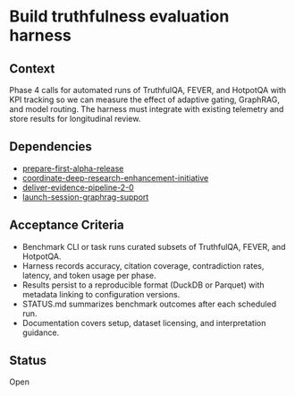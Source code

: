 # Build truthfulness evaluation harness

## Context
Phase 4 calls for automated runs of TruthfulQA, FEVER, and HotpotQA with KPI
tracking so we can measure the effect of adaptive gating, GraphRAG, and model
routing. The harness must integrate with existing telemetry and store results
for longitudinal review.

## Dependencies
- [prepare-first-alpha-release](prepare-first-alpha-release.md)
- [coordinate-deep-research-enhancement-initiative](coordinate-deep-research-enhancement-initiative.md)
- [deliver-evidence-pipeline-2-0](deliver-evidence-pipeline-2-0.md)
- [launch-session-graphrag-support](launch-session-graphrag-support.md)

## Acceptance Criteria
- Benchmark CLI or task runs curated subsets of TruthfulQA, FEVER, and
  HotpotQA.
- Harness records accuracy, citation coverage, contradiction rates, latency,
  and token usage per phase.
- Results persist to a reproducible format (DuckDB or Parquet) with metadata
  linking to configuration versions.
- STATUS.md summarizes benchmark outcomes after each scheduled run.
- Documentation covers setup, dataset licensing, and interpretation guidance.

## Status
Open
